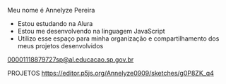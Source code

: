 
Meu nome é Annelyze Pereira 

- Estou estudando na Alura
- Estou me desenvolvendo na linguagem JavaScript
- Utilizo esse espaço para minha organização e compartilhamento dos meus projetos desenvolvidos

00001118879727sp@al.educacao.sp.gov.br

 PROJETOS
 https://editor.p5js.org/Annelyze0909/sketches/g0P8ZK_q4


